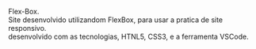 Flex-Box.<br>
Site desenvolvido utilizandom FlexBox, para usar a pratica de site responsivo.<br>
desenvolvido com as tecnologias, HTNL5, CSS3, e a ferramenta VSCode. 

